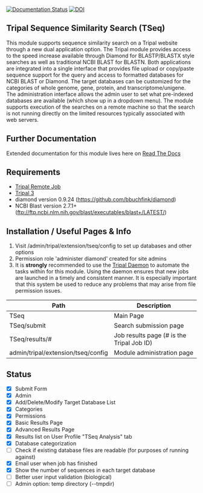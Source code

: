 [![Documentation Status](https://readthedocs.org/projects/tripal_sequence_similarity_search/badge/?version=latest)](https://tripal-sequence-similarity-search.readthedocs.io/en/latest/)
[![DOI](https://zenodo.org/badge/DOI/10.5281/zenodo.3380529.svg)](https://doi.org/10.5281/zenodo.3380529)


## Tripal Sequence Similarity Search (TSeq)
This module supports sequence similarity search on a Tripal website through a new dual application option. The Tripal module provides access to the speed increase available through Diamond for BLASTP/BLASTX style searches as well as traditional NCBI BLAST for BLASTN. Both applications are integrated into a single interface that provides file upload or copy/paste sequence support for the query and access to formatted databases for NCBI BLAST or Diamond. The target databases can be customized for the categories of whole genome, gene, protein, and transcriptome/unigene. The administration interface allows the admin user to set what pre-indexed databases are available (which show up in a dropdown menu). The module supports execution of the searches on a remote machine so that the search is not running directly on the limited resources typically associated with web servers. 

## Further Documentation

Extended documentation for this module lives here on [Read The Docs](https://tripal-sequence-similarity-search.readthedocs.io/en/latest/)


## Requirements
- [Tripal Remote Job](https://github.com/tripal/tripal_remote_job) 
- [Tripal 3](http://tripal.info/)
- diamond version 0.9.24 (https://github.com/bbuchfink/diamond)
- NCBI Blast version 2.7.1+ (ftp://ftp.ncbi.nlm.nih.gov/blast/executables/blast+/LATEST/)

## Installation / Useful Pages & Info
1. Visit /admin/tripal/extension/tseq/config to set up databases and other options
2. Permission role 'administer diamond' created for site admins
3. It is **strongly** recommended to use the [Tripal Daemon](https://tripal.readthedocs.io/en/latest/user_guide/job_management.html) to automate the tasks within
for this module. Using the daemon ensures that new jobs are launched in a timely and
consistent manner. It is especially important that this system be used to reduce any
problems that may arise from file permission issues.

| Path                               | Description                               |
|------------------------------------|-------------------------------------------|
| TSeq                               | Main Page                                 |
| TSeq/submit                        | Search submission page                    |
| TSeq/results/#                     | Job results page (# is the Tripal Job ID) |
| admin/tripal/extension/tseq/config | Module administration page                |

## Status
- [x] Submit Form
- [x] Admin
- [x] Add/Delete/Modify Target Database List
- [x] Categories
- [x] Permissions
- [x] Basic Results Page
- [x] Advanced Results Page
- [x] Results list on User Profile "TSeq Analysis" tab
- [x] Database categorization
- [ ] Check if existing database files are readable (for purposes of running against)
- [x] Email user when job has finished
- [x] Show the number of sequences in each target database
- [ ] Better user input validation (biological)
- [ ] Admin option: temp directory (--tmpdir)
